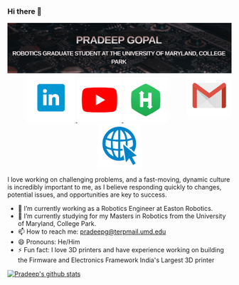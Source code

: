 ### Hi there 👋
<!--

**Pradeep-Gopal/Pradeep-Gopal** is a ✨ _special_ ✨ repository because its `README.md` (this file) appears on your GitHub profile.

-->

<p align="center">
  <img src="https://github.com/Pradeep-Gopal/Pradeep-Gopal/blob/main/Intro.png", style="border:0px;margin:0px;float:right" />
</p>



<p align="center">
  <a href="mailto: pradeepg@terpmail.umd.edu">
  <img src="https://github.com/Pradeep-Gopal/Pradeep-Gopal/blob/main/gmail2.png", style="border:0px;margin:0px;float:right" height = "100" width="100"/>
  </a>


  <a href="https://www.linkedin.com/in/pradeepgopal1997/">
  <img src="https://github.com/Pradeep-Gopal/Pradeep-Gopal/blob/main/linkedin2.png" style=”float:right” height = "110" width="110" />
  </a>
                                                                                      
  <a href="https://www.youtube.com/channel/UCWXz8b-NPmjMEIW5q49Y_eA">
  <img src="https://github.com/Pradeep-Gopal/Pradeep-Gopal/blob/main/youtube.png", style=”float:right”/ height = "100" width="100">
  </a>
  
  <a href="https://www.hackerrank.com/pradeepprachu">
  <img src="https://github.com/Pradeep-Gopal/Pradeep-Gopal/blob/main/hackerrank.jpeg", style=”float:right”/ height = "100" width="100">
  </a>
  
  <a href="https://pradeepgopal.site/">
  <img src="https://github.com/Pradeep-Gopal/Pradeep-Gopal/blob/main/website.png", style=”float:right”/ height = "100" width="100">
  </a>
  
  
</p>


I love working on challenging problems, and a fast-moving, dynamic culture is incredibly important to me, as I believe responding quickly to changes, potential issues, and opportunities are key to success. 

- 🔭 I’m currently working as a Robotics Engineer at Easton Robotics.
- 🌱 I’m currently studying for my Masters in Robotics from the University of Maryland, College Park.
- 📫 How to reach me: pradeepg@terpmail.umd.edu
- 😄 Pronouns: He/Him
- ⚡ Fun fact: I love 3D printers and have experience working on building the Firmware and Electronics Framework India's Largest 3D printer

[![Pradeep's github stats](https://github-readme-stats.vercel.app/api?username=Pradeep-Gopal)](https://github.com/anuraghazra/github-readme-stats)


